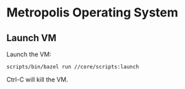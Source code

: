 # Metropolis Operating System

## Launch VM

Launch the VM:

```
scripts/bin/bazel run //core/scripts:launch
```

Ctrl-C will kill the VM.
